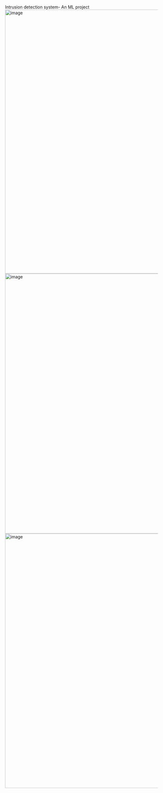 Intrusion detection system- An ML project
<img width="1351" height="866" alt="image" src="https://github.com/user-attachments/assets/813d8a2f-cd35-437a-a6f7-e11aafe239c4" />
<img width="1854" height="853" alt="image" src="https://github.com/user-attachments/assets/c4351007-83ad-4fea-a32f-8c393ecd1823" />
<img width="531" height="835" alt="image" src="https://github.com/user-attachments/assets/367231ff-ab60-4e54-829a-2b51bbe427eb" />

